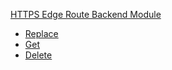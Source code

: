 <!-- Code generated for API Clients. DO NOT EDIT. -->

[HTTPS Edge Route Backend Module](#edge-route-backend-module)

- [Replace](#edge-route-backend-module/#replace)
- [Get](#edge-route-backend-module/#get)
- [Delete](#edge-route-backend-module/#delete)
